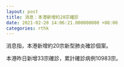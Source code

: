 ```yaml
---
layout: post
title: 消息：本港新增約20宗確診
date: 2021-02-28 14:06:21.000000000 +08:00
categories: rthk
---
```


消息指，本港新增約20宗新型肺炎確診個案。

本港昨日新增33宗確診，累計確診病例10983宗。
